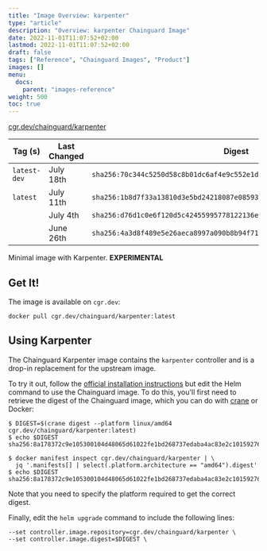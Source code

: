```yaml
---
title: "Image Overview: karpenter"
type: "article"
description: "Overview: karpenter Chainguard Image"
date: 2022-11-01T11:07:52+02:00
lastmod: 2022-11-01T11:07:52+02:00
draft: false
tags: ["Reference", "Chainguard Images", "Product"]
images: []
menu:
  docs:
    parent: "images-reference"
weight: 500
toc: true
---
```


[cgr.dev/chainguard/karpenter](https://github.com/chainguard-images/images/tree/main/images/karpenter)

| Tag (s)       | Last Changed | Digest                                                                    |
|---------------|--------------|---------------------------------------------------------------------------|
|  `latest-dev` | July 18th    | `sha256:70c344c5250d58c8b01dc6af4e9c552e1dc5d67c5ee83babd1d7a2dfb64a8492` |
|  `latest`     | July 11th    | `sha256:1b8d7f33a13810d3e5bd24218087e08593354c5673c7b8480dc9369e8775a5ff` |
|               | July 4th     | `sha256:d76d1c0e6f120d5c42455995778122136ecf97829a860a3735e3315532f5063f` |
|               | June 26th    | `sha256:4a3d8f489e5e26aeca8997a090b8b94f714c404f68b91ff66d536ec5001166e2` |



Minimal image with Karpenter. **EXPERIMENTAL**

## Get It!

The image is available on `cgr.dev`:

```
docker pull cgr.dev/chainguard/karpenter:latest
```

## Using Karpenter

The Chainguard Karpenter image contains the `karpenter` controller and is a drop-in replacement for the upstream image.

To try it out, follow the [official installation
instructions](https://karpenter.sh/preview/getting-started/getting-started-with-karpenter/) but edit
the Helm command to use the Chainguard image. To do this, you'll first need to retrieve the digest
of the Chainguard image, which you can do with
[crane](https://github.com/google/go-containerregistry/tree/main/cmd/crane) or Docker:

```
$ DIGEST=$(crane digest --platform linux/amd64 cgr.dev/chainguard/karpenter:latest)
$ echo $DIGEST
sha256:8a178372c9e105300104d48065d61022fe1bd268737edaba4ac83e2c10159276

$ docker manifest inspect cgr.dev/chainguard/karpenter | \
  jq '.manifests[] | select(.platform.architecture == "amd64").digest'
$ echo $DIGEST
sha256:8a178372c9e105300104d48065d61022fe1bd268737edaba4ac83e2c10159276
```
Note that you need to specify the platform required to get the correct digest.

Finally, edit the `helm upgrade` command to include the following lines:

```
--set controller.image.repository=cgr.dev/chainguard/karpenter \
--set controller.image.digest=$DIGEST \
```

